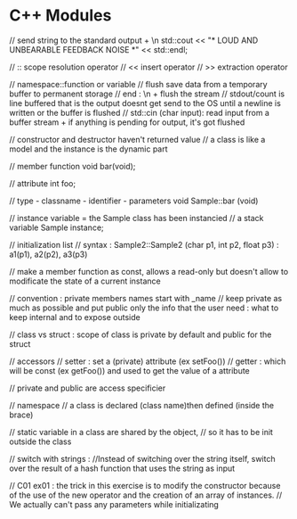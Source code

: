 # C++ Modules


// send string to the standard output + \n
std::cout << "* LOUD AND UNBEARABLE FEEDBACK NOISE *" << std::endl;

// :: scope resolution operator
// << insert operator
// >> extraction operator

// namespace::function or variable
// flush save data from a temporary buffer to permanent storage
// end : \n + flush the stream
// stdout/count is line buffered that is the output doesnt get send to the OS until a newline is written or the buffer is flushed
// std::cin (char input): read input from a buffer stream + if anything is pending for output, it's got flushed

// constructor and destructor haven't returned value
// a class is like a model and the instance is the dynamic part

// member function
void bar(void);

// attribute
int foo;

// type - classname - identifier - parameters
void Sample::bar (void)

// instance variable = the Sample class has been instancied
// a stack variable
Sample instance;

// initialization list
// syntax : Sample2::Sample2 (char p1, int p2, float p3) : a1(p1), a2(p2), a3(p3)

// make a member function as const, allows a read-only but doesn't allow to modificate the state of a current instance

// convention : private members names start with _name
// keep private as much as possible and put public only the info that the user need : what to keep internal and to expose outside

// class vs struct : scope of class is private by default and public for the struct

// accessors
// setter : set a (private) attribute (ex setFoo())
// getter : which will be const (ex getFoo()) and used to get the value of a attribute

// private and public are access specificier

// namespace
// a class is declared (class name)then defined (inside the brace)

// static variable in a class are shared by the object,
// so it has to be init outside the class

// switch with strings :
//Instead of switching over the string itself, switch over the result of a hash function that uses the string as input

// C01 ex01 : the trick in this exercise is to modify the constructor because of the use of the new operator and the creation of an array of instances.
// We actually can't pass any parameters while initializating